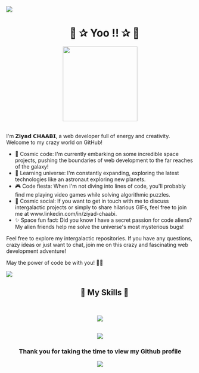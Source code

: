 <img src="https://user-images.githubusercontent.com/73097560/115834477-dbab4500-a447-11eb-908a-139a6edaec5c.gif">

<div id="user-content-toc">
  <ul align="center">
    <summary><h1>👋 ✰ Yoo !! ✰ 👋</h1></summary>
  </ul>
</div>

<div align="center">
  <img width="200" src="https://avatars.githubusercontent.com/u/105368200?v=4"></br></br>
</div>

<p>I'm 𝗭𝗶𝘆𝗮𝗱 𝗖𝗛𝗔𝗔𝗕𝗜, a web developer full of energy and creativity. Welcome to my crazy world on GitHub!</p>

<ul>
  <li>🚀 Cosmic code: I'm currently embarking on some incredible space projects, pushing the boundaries of web development to the far reaches of the galaxy!</li>
  <li>🌌 Learning universe: I'm constantly expanding, exploring the latest technologies like an astronaut exploring new planets.</li>
  <li>🎮 Code fiesta: When I'm not diving into lines of code, you'll probably find me playing video games while solving algorithmic puzzles.</li>
  <li>📱 Cosmic social: If you want to get in touch with me to discuss intergalactic projects or simply to share hilarious GIFs, feel free to join me at www.linkedin.com/in/ziyad-chaabi.</li>
  <li>✨ Space fun fact: Did you know I have a secret passion for code aliens? My alien friends help me solve the universe's most mysterious bugs!</li>
</ul>

<p>Feel free to explore my intergalactic repositories. If you have any questions, crazy ideas or just want to chat, join me on this crazy and fascinating web development adventure!</p>

<p>May the power of code be with you! 🚀🌟</p>

<img src="https://user-images.githubusercontent.com/73097560/115834477-dbab4500-a447-11eb-908a-139a6edaec5c.gif">

<div id="user-content-toc">
  <ul align="center">
    <summary><h2>🚀 My Skills 🚀</h2></summary><br>
  </ul>
</div>

<p align="center">
  <a href="https://skillicons.dev">
    <img src="https://skillicons.dev/icons?i=git,bootstrap,css,html,php,js,scss,discord,figma,github,java,linux,mysql,react,tailwind,vscode,eclipse,wordpress,blender,powershell,ai,ps,pr,xd,sketchup,androidstudio,unity,c,cpp&perline=14" />
  </a>
</p><br>
  <div align="center">
    <img  align="center"  src="https://github-readme-stats.vercel.app/api?username=Subdij&theme=gruvbox&show_icons=true&count_private=true" />
  </div>

  <h3 align="center">Thank you for taking the time to view my Github profile</h3>

  <div align="center">
  <img src="https://profile-counter.glitch.me/Subdij/count.svg?"  />
    
</div>

</div>
